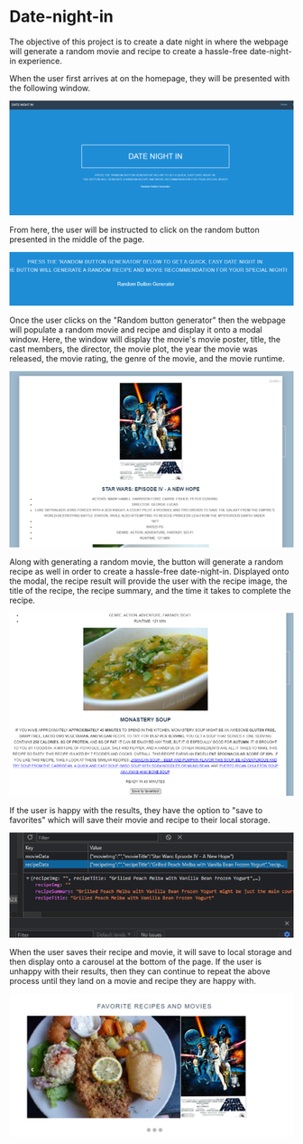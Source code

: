 # Date-night-in
The objective of this project is to create a date night in where the webpage will generate a random movie and recipe to create a hassle-free date-night-in experience. 

When the user first arrives at on the homepage, they will be presented with the following window.

![The following image displays the viewport for the user when first directed onto the page](https://raw.githubusercontent.com/pazjenni04/Date-night-in/main/assets/images/home-page.PNG)

From here, the user will be instructed to click on the random button presented in the middle of the page.

![The following image displays the random button where the user needs to click in order to proceed with generating a movie and recipe](https://raw.githubusercontent.com/pazjenni04/Date-night-in/main/assets/images/random-button.PNG)

Once the user clicks on the "Random button generator" then the webpage will populate a random movie and recipe and display it onto a modal window.  Here, the window will display the movie's movie poster, title, the cast members, the director, the movie plot, the year the movie was released, the movie rating, the genre of the movie, and the movie runtime. 

![The following image displays the results of a generated movie](https://raw.githubusercontent.com/pazjenni04/Date-night-in/main/assets/images/movie-img.PNG)

Along with generating a random movie, the button will generate a random recipe as well in order to create a hassle-free date-night-in.  Displayed onto the modal, the recipe result will provide the user with the recipe image, the title of the recipe, the recipe summary, and the time it takes to complete the recipe.

![The following image displays the results of a generated recipe](https://raw.githubusercontent.com/pazjenni04/Date-night-in/main/assets/images/recipe-img.PNG)

If the user is happy with the results, they have the option to "save to favorites" which will save their movie and recipe to their local storage.

![The following image displays the local storage when the user clicks 'save to favorites'](https://raw.githubusercontent.com/pazjenni04/Date-night-in/main/assets/images/local-storage-img.PNG)

When the user saves their recipe and movie, it will save to local storage and then display onto a carousel at the bottom of the page.  If the user is unhappy with their results, then they can continue to repeat the above process until they land on a movie and recipe they are happy with.

![The following image displays the carousel](https://raw.githubusercontent.com/pazjenni04/Date-night-in/movierandom/assets/images/carousel-img.PNG)
